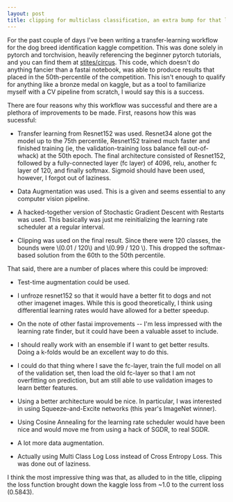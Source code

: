 ```yaml
---
layout: post
title: clipping for multiclass classification, an extra bump for that loss criteria
---
```


For the past couple of days I've been writing a transfer-learning workflow for the dog breed identification kaggle competition. This was done solely in pytorch and torchvision, heavily referencing the beginner pytorch tutorials, and you can find them at [stites/circus](https://github.com/stites/circus/blob/master/notebooks/dog-breeds.ipynb). This code, which doesn't do anything fancier than a fastai notebook, was able to produce results that placed in the 50th-percentile of the competition. This isn't enough to qualify for anything like a bronze medal on kaggle, but as a tool to familiarize myself with a CV pipeline from scratch, I would say this is a success.

There are four reasons why this workflow was successful and there are a plethora of improvements to be made. First, reasons how this was sucessful:

- Transfer learning from Resnet152 was used. Resnet34 alone got the model up to the 75th percentile, Resnet152 trained much faster and finished training (ie, the validation-training loss balance fell out-of-whack) at the 50th epoch. The final architecture consisted of Resnet152, followed by a fully-connected layer (fc layer) of 4096, relu, another fc layer of 120, and finally softmax. Sigmoid should have been used, however, I forgot out of laziness.

- Data Augmentation was used. This is a given and seems essential to any computer vision pipeline.

- A hacked-together version of Stochastic Gradient Descent with Restarts was used. This basically was just me reinitializing the learning rate scheduler at a regular interval.

- Clipping was used on the final result. Since there were 120 classes, the bounds were \\(0.01 / 120\\) and \\(0.99 / 120 \\). This dropped the softmax-based solution from the 60th to the 50th percentile.

That said, there are a number of places where this could be improved:

- Test-time augmentation could be used.

- I unfroze resnet152 so that it would have a better fit to dogs and not other imagenet images. While this is good theoretically, I think using differential learning rates would have allowed for a better speedup.

- On the note of other fastai improvements -- I'm less impressed with the learning rate finder, but it could have been a valuable asset to include.

- I should really work with an ensemble if I want to get better results. Doing a k-folds would be an excellent way to do this.

- I could do that thing where I save the fc-layer, train the full model on all of the validation set, then load the old fc-layer so that I am not overfitting on prediction, but am still able to use validation images to learn better features.

- Using a better architecture would be nice. In particular, I was interested in using Squeeze-and-Excite networks (this year's ImageNet winner).

- Using Cosine Annealing for the learning rate scheduler would have been nice and would move me from using a hack of SGDR, to real SGDR.

- A lot more data augmentation.

- Actually using Multi Class Log Loss instead of Cross Entropy Loss. This was done out of laziness.

I think the most impressive thing was that, as alluded to in the title, clipping the loss function brought down the kaggle loss from ~1.0 to the current loss (0.5843).
